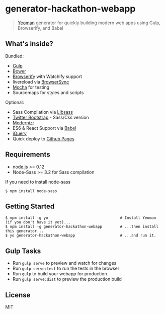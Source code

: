 # generator-hackathon-webapp 

> [Yeoman](http://yeoman.io) generator for quickly building modern web apps using Gulp, Browserify, and Babel

## What's inside?

Bundled:

* [Gulp](http://gulpjs.com/)
* [Bower](http://bower.io/)
* [Browserify](http://browserify.org/) with Watchify support 
* livereload via [BrowserSync](http://www.browsersync.io/)
* [Mocha](http://mochajs.org/) for testing
* Sourcemaps for styles and scripts

Optional: 

* Sass Compilation via [Libsass](http://libsass.org/)
* [Twitter Bootstrap](http://getbootstrap.com/) - Sass/Css version
* [Modernizr](http://modernizr.com/)
* ES6 & React Support via [Babel](https://babeljs.io/)
* [jQuery](https://jquery.com/)
* Quick deploy to [Github Pages](https://pages.github.com/)

## Requirements

* node.js >= 0.12
* Node-Sass >= 3.2 for Sass compilation

If you need to install node-sass
```
$ npm install node-sass
```


## Getting Started

```
$ npm install -g yo                                # Install Yeoman (if you don't have it yet)...
$ npm install -g generator-hackathon-webapp   	   # ...then install this generator...
$ yo generator-hackathon-webapp                    # ...and run it.
```

## Gulp Tasks

- Run `gulp serve` to preview and watch for changes
- Run `gulp serve:test` to run the tests in the browser
- Run `gulp` to build your webapp for production
- Run `gulp serve:dist` to preview the production build

## License

MIT